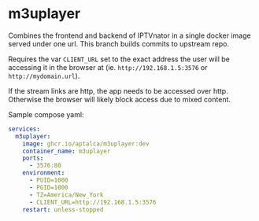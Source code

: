 # m3uplayer

Combines the frontend and backend of IPTVnator in a single docker image served under one url. This branch builds commits to upstream repo.

Requires the var `CLIENT_URL` set to the exact address the user will be accessing it in the browser at (ie. `http://192.168.1.5:3576` or `http://mydomain.url`).

If the stream links are http, the app needs to be accessed over http. Otherwise the browser will likely block access due to mixed content.

Sample compose yaml:
```yaml
services:
  m3uplayer:
    image: ghcr.io/aptalca/m3uplayer:dev
    container_name: m3uplayer
    ports:
      - 3576:80
    environment:
      - PUID=1000
      - PGID=1000
      - TZ=America/New_York
      - CLIENT_URL=http://192.168.1.5:3576
    restart: unless-stopped
